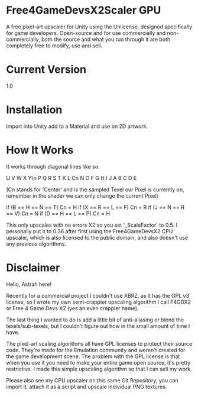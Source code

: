 # Free4GameDevsX2Scaler GPU
A free pixel-art upscaler for Unity using the Unlicense, designed specifically for game developers. Open-source and for use commercially and non-commercially, both the source and what you run through it are both completely free to modify, use and sell.

# Current Version
1.0

# Installation
Import into Unity add to a Material and use on 2D artwork. 

# How It Works
It works through diagonal lines like so: 

U V W  X Y\n
P Q R  S T
K L Cn N O 
F G H  I J
A B C  D E

(Cn stands for 'Center' and is the sampled Texel our Pixel is currently on, remember in the shader we can only change the current Pixel)

if (B == H == N == T) 
   Cn = H
if (X == R == L == F)
   Cn = R
if (J == N == R == V) 
   Cn = N
if (D == H == L == P)
   Cn = H
   
This only upscales with no errors X2 so you set '_ScaleFactor' to 0.5. I personally put it to 0.36 after first using the Free4GameDevsX2 CPU upscaler, which is also licensed to the public domain, and also doesn't use any previous algorithms.

# Disclaimer
Hello, Astrah here! 

Recently for a commercial project I couldn't use XBRZ, as it has the GPL v3 license, so 
I wrote my own semi-crappier upscaling algorithm I call F4GDX2 or Free 4 Game Devs X2 (yes
an even crappier name). 

The last thing I wanted to do is add a little bit of anti-aliasing or blend the texels/sub-texels, 
but I couldn't figure out how in the small amount of time I have. 

The pixel-art scaling algorithms all have GPL licenses to protect their source code. 
They're made for the Emulation community and weren't created for the game development
scene. The problem with the GPL license is that when you use it you need to make your
entire game open source, it's pretty restrictive. I made this simple upscaling algorithm 
so that I can sell my work. 

Please also see my CPU upscaler on this same Git Repository, you can import it, attach it as 
a script and upscale individual PNG textures.
